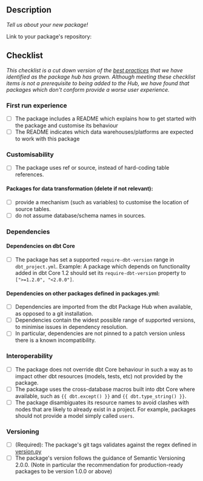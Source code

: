 ## Description 

_Tell us about your new package!_

Link to your package's repository: 

## Checklist
_This checklist is a cut down version of the [best practices](package-best-practices.md) that we have identified as the package hub has grown. Although meeting these checklist items is not a prerequisite to being added to the Hub, we have found that packages which don't conform provide a worse user experience._

### First run experience
- [ ] The package includes a README which explains how to get started with the package and customise its behaviour
- [ ] The README indicates which data warehouses/platforms are expected to work with this package

### Customisability
- [ ] The package uses ref or source, instead of hard-coding table references.
#### Packages for data transformation (delete if not relevant):
- [ ] provide a mechanism (such as variables) to customise the location of source tables.
- [ ] do not assume database/schema names in sources.

### Dependencies
#### Dependencies on dbt Core
- [ ] The package has set a supported `require-dbt-version` range in `dbt_project.yml`. Example: A package which depends on functionality added in dbt Core 1.2 should set its `require-dbt-version` property to `[">=1.2.0", "<2.0.0"]`.
#### Dependencies on other packages defined in packages.yml:
- [ ] Dependencies are imported from the dbt Package Hub when available, as opposed to a git installation.
- [ ] Dependencies contain the widest possible range of supported versions, to minimise issues in dependency resolution.
- [ ] In particular, dependencies are not pinned to a patch version unless there is a known incompatibility.
### Interoperability
- [ ] The package does not override dbt Core behaviour in such a way as to impact other dbt resources (models, tests, etc) not provided by the package.
- [ ] The package uses the cross-database macros built into dbt Core where available, such as `{{ dbt.except() }}` and `{{ dbt.type_string() }}`.
- [ ] The package disambiguates its resource names to avoid clashes with nodes that are likely to already exist in a project. For example, packages should not provide a model simply called `users`.

### Versioning
- [ ] (Required): The package's git tags validates against the regex defined in [version.py](/hubcap/version.py)
- [ ] The package's version follows the guidance of Semantic Versioning 2.0.0. (Note in particular the recommendation for production-ready packages to be version 1.0.0 or above)
